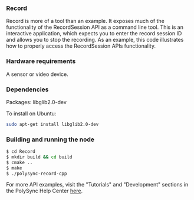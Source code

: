 ### Record

Record is more of a tool than an example. It exposes much of the functionality of the RecordSession API as a command line tool.
This is an interactive application, which expects you to enter the record session ID and allows you to stop the recording.
As an example, this code illustrates how to properly access the RecordSession APIs functionality.

### Hardware requirements

A sensor or video device.

### Dependencies

Packages: libglib2.0-dev

To install on Ubuntu:

```bash
sudo apt-get install libglib2.0-dev
```

### Building and running the node

```bash
$ cd Record 
$ mkdir build && cd build
$ cmake ..
$ make
$ ./polysync-record-cpp
```

For more API examples, visit the "Tutorials" and "Development" sections in the PolySync Help Center [here](https://help.polysync.io/articles/).
